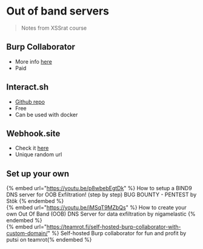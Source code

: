 # Out of band servers

> Notes from XSSrat course

## Burp Collaborator

- More info [here](https://portswigger.net/burp/documentation/collaborator)
- Paid

## Interact.sh

- [Github repo](https://github.com/projectdiscovery/interactsh)
- Free
- Can be used with docker

## Webhook.site

- Check it [here](https://webhook.site/)
- Unique random url

## Set up your own

{% embed url="https://youtu.be/p8wbebEgtDk" %} How to setup a BIND9 DNS server for OOB Exfiltration! (step by step) BUG BOUNTY - PENTEST by Stök  {% endembed %}  
{% embed url="https://youtu.be/iMSqT9MZbQs" %} How to create your own Out Of Band (OOB) DNS Server for data exfiltration by nigamelastic {% endembed %}  
{% embed url="https://teamrot.fi/self-hosted-burp-collaborator-with-custom-domain/" %} Self-hosted Burp collaborator for fun and profit by putsi on teamrot{% endembed %}  
